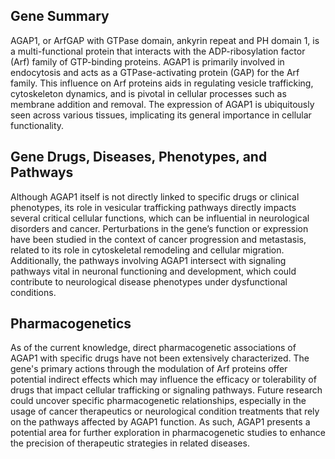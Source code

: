 ## Gene Summary
AGAP1, or ArfGAP with GTPase domain, ankyrin repeat and PH domain 1, is a multi-functional protein that interacts with the ADP-ribosylation factor (Arf) family of GTP-binding proteins. AGAP1 is primarily involved in endocytosis and acts as a GTPase-activating protein (GAP) for the Arf family. This influence on Arf proteins aids in regulating vesicle trafficking, cytoskeleton dynamics, and is pivotal in cellular processes such as membrane addition and removal. The expression of AGAP1 is ubiquitously seen across various tissues, implicating its general importance in cellular functionality.

## Gene Drugs, Diseases, Phenotypes, and Pathways
Although AGAP1 itself is not directly linked to specific drugs or clinical phenotypes, its role in vesicular trafficking pathways directly impacts several critical cellular functions, which can be influential in neurological disorders and cancer. Perturbations in the gene’s function or expression have been studied in the context of cancer progression and metastasis, related to its role in cytoskeletal remodeling and cellular migration. Additionally, the pathways involving AGAP1 intersect with signaling pathways vital in neuronal functioning and development, which could contribute to neurological disease phenotypes under dysfunctional conditions.

## Pharmacogenetics
As of the current knowledge, direct pharmacogenetic associations of AGAP1 with specific drugs have not been extensively characterized. The gene's primary actions through the modulation of Arf proteins offer potential indirect effects which may influence the efficacy or tolerability of drugs that impact cellular trafficking or signaling pathways. Future research could uncover specific pharmacogenetic relationships, especially in the usage of cancer therapeutics or neurological condition treatments that rely on the pathways affected by AGAP1 function. As such, AGAP1 presents a potential area for further exploration in pharmacogenetic studies to enhance the precision of therapeutic strategies in related diseases.
